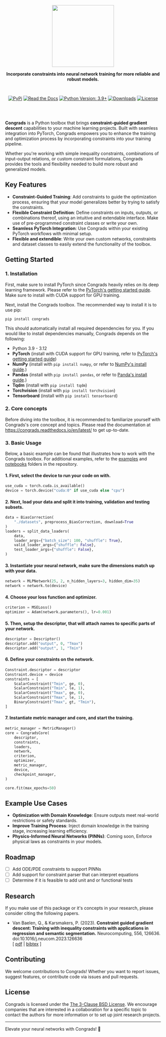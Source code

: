 <div align="center">
	<img src="docs/_static/congrads_export.png" height="200">
	<p>
	<b>Incorporate constraints into neural network training for more reliable and robust models.</b>
	</p>
	<br/>

[![PyPi](https://img.shields.io/pypi/v/congrads.svg)](https://pypi.org/project/congrads)
[![Read the Docs](https://img.shields.io/readthedocs/congrads/latest.svg?label=Read%20the%20Docs)](https://congrads.readthedocs.io)
[![Python Version: 3.9+](https://img.shields.io/badge/Python-3.9+-blue.svg)](https://pypi.org/project/congrads)
[![Downloads](https://img.shields.io/pypi/dm/congrads.svg)](https://pypistats.org/packages/congrads)
[![License](https://img.shields.io/badge/License-BSD%203--Clause-blue.svg)](https://opensource.org/licenses/BSD-3-Clause)

<br/>
<br/>
</div>

**Congrads** is a Python toolbox that brings **constraint-guided gradient descent** capabilities to your machine learning projects. Built with seamless integration into PyTorch, Congrads empowers you to enhance the training and optimization process by incorporating constraints into your training pipeline.

Whether you're working with simple inequality constraints, combinations of input-output relations, or custom constraint formulations, Congrads provides the tools and flexibility needed to build more robust and generalized models.

## Key Features

- **Constraint-Guided Training**: Add constraints to guide the optimization process, ensuring that your model generalizes better by trying to satisfy the constraints.
- **Flexible Constraint Definition**: Define constraints on inputs, outputs, or combinations thereof, using an intuitive and extendable interface. Make use of pre-programmed constraint classes or write your own.
- **Seamless PyTorch Integration**: Use Congrads within your existing PyTorch workflows with minimal setup.
- **Flexible and extendible**: Write your own custom networks, constraints and dataset classes to easily extend the functionality of the toolbox.

## Getting Started

### 1. **Installation**

First, make sure to install PyTorch since Congrads heavily relies on its deep learning framework. Please refer to the [PyTorch's getting started guide](https://pytorch.org/get-started/locally/). Make sure to install with CUDA support for GPU training.

Next, install the Congrads toolbox. The recommended way to install it is to use pip:

```bash
pip install congrads
```

This should automatically install all required dependencies for you. If you would like to install dependencies manually, Congrads depends on the following:

- Python 3.9 - 3.12
- **PyTorch** (install with CUDA support for GPU training, refer to [PyTorch's getting started guide](https://pytorch.org/get-started/locally/))
- **NumPy** (install with `pip install numpy`, or refer to [NumPy's install guide](https://numpy.org/install/).)
- **Pandas** (install with `pip install pandas`, or refer to [Panda's install guide](https://pandas.pydata.org/docs/getting_started/install.html).)
- **Tqdm** (install with `pip install tqdm`)
- **Torchvision** (install with `pip install torchvision`)
- **Tensorboard** (install with `pip install tensorboard`)

### 2. **Core concepts**

Before diving into the toolbox, it is recommended to familiarize yourself with Congrads's core concept and topics.
Please read the documentation at https://congrads.readthedocs.io/en/latest/ to get up-to-date.

### 3. **Basic Usage**

Below, a basic example can be found that illustrates how to work with the Congrads toolbox.
For additional examples, refer to the [examples](https://github.com/ML-KULeuven/congrads/examples) and [notebooks](https://github.com/ML-KULeuven/congrads/notebooks) folders in the repository.

#### 1. First, select the device to run your code on with.

```python
use_cuda = torch.cuda.is_available()
device = torch.device("cuda:0" if use_cuda else "cpu")
```

#### 2. Next, load your data and split it into training, validation and testing subsets.

```python
data = BiasCorrection(
    "./datasets", preprocess_BiasCorrection, download=True
)
loaders = split_data_loaders(
    data,
    loader_args={"batch_size": 100, "shuffle": True},
    valid_loader_args={"shuffle": False},
    test_loader_args={"shuffle": False},
)
```

#### 3. Instantiate your neural network, make sure the dimensions match up with your data.

```python
network = MLPNetwork(25, 2, n_hidden_layers=3, hidden_dim=35)
network = network.to(device)
```

#### 4. Choose your loss function and optimizer.

```python
criterion = MSELoss()
optimizer = Adam(network.parameters(), lr=0.001)
```

#### 5. Then, setup the descriptor, that will attach names to specific parts of your network.

```python
descriptor = Descriptor()
descriptor.add("output", 0, "Tmax")
descriptor.add("output", 1, "Tmin")
```

#### 6. Define your constraints on the network.

```python
Constraint.descriptor = descriptor
Constraint.device = device
constraints = [
    ScalarConstraint("Tmin", ge, 0),
    ScalarConstraint("Tmin", le, 1),
    ScalarConstraint("Tmax", ge, 0),
    ScalarConstraint("Tmax", le, 1),
    BinaryConstraint("Tmax", gt, "Tmin"),
]
```

#### 7. Instantiate metric manager and core, and start the training.

```python
metric_manager = MetricManager()
core = CongradsCore(
    descriptor,
    constraints,
    loaders,
    network,
    criterion,
    optimizer,
    metric_manager,
    device,
    checkpoint_manager,
)

core.fit(max_epochs=50)
```

## Example Use Cases

- **Optimization with Domain Knowledge**: Ensure outputs meet real-world restrictions or safety standards.
- **Improve Training Process**: Inject domain knowledge in the training stage, increasing learning efficiency.
- **Physics-Informed Neural Networks (PINNs)**: Coming soon, Enforce physical laws as constraints in your models.

## Roadmap

- [ ] Add ODE/PDE constraints to support PINNs
- [ ] Add support for constraint parser that can interpret equations
- [ ] Determine if it is feasible to add unit and or functional tests

## Research

If you make use of this package or it's concepts in your research, please consider citing the following papers.

- Van Baelen, Q., & Karsmakers, P. (2023). **Constraint guided gradient descent: Training with inequality constraints with applications in regression and semantic segmentation.**
  Neurocomputing, 556, 126636. doi:10.1016/j.neucom.2023.126636 <br/>[ [pdf](https://www.sciencedirect.com/science/article/abs/pii/S0925231223007592) | [bibtex](https://raw.githubusercontent.com/ML-KULeuven/congrads/main/docs/_static/VanBaelen2023.bib) ]

## Contributing

We welcome contributions to Congrads! Whether you want to report issues, suggest features, or contribute code via issues and pull requests.

## License

Congrads is licensed under the [The 3-Clause BSD License](LICENSE). We encourage companies that are interested in a collaboration for a specific topic to contact the authors for more information or to set up joint research projects.

---

Elevate your neural networks with Congrads! 🚀
